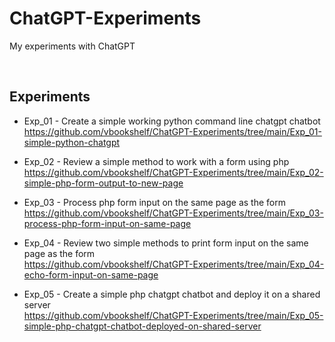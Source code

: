 # ChatGPT-Experiments
My experiments with ChatGPT

<br>

## Experiments

- Exp_01 - Create a simple working python command line chatgpt chatbot<br>
https://github.com/vbookshelf/ChatGPT-Experiments/tree/main/Exp_01-simple-python-chatgpt

- Exp_02 - Review a simple method to work with a form using php<br>
https://github.com/vbookshelf/ChatGPT-Experiments/tree/main/Exp_02-simple-php-form-output-to-new-page

- Exp_03 - Process php form input on the same page as the form<br>
https://github.com/vbookshelf/ChatGPT-Experiments/tree/main/Exp_03-process-php-form-input-on-same-page

- Exp_04 - Review two simple methods to print form input on the same page as the form<br>
https://github.com/vbookshelf/ChatGPT-Experiments/tree/main/Exp_04-echo-form-input-on-same-page

- Exp_05 - Create a simple php chatgpt chatbot and deploy it on a shared server<br>
https://github.com/vbookshelf/ChatGPT-Experiments/tree/main/Exp_05-simple-php-chatgpt-chatbot-deployed-on-shared-server
